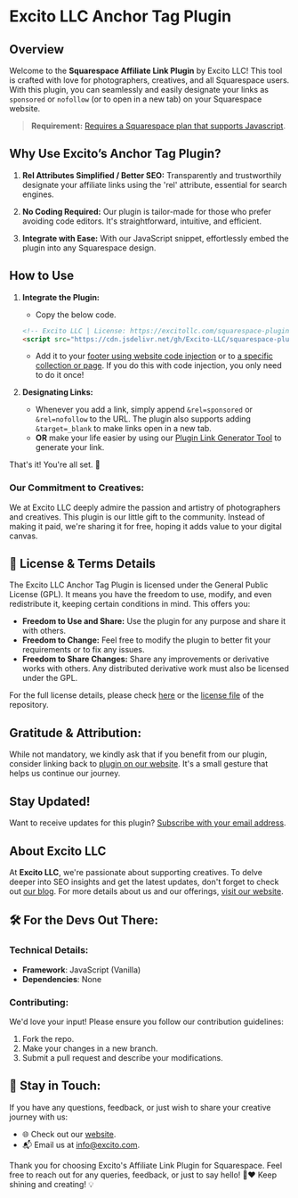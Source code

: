 # Excito LLC Anchor Tag Plugin


## Overview

Welcome to the **Squarespace Affiliate Link Plugin** by Excito LLC! This tool is crafted with love for photographers, creatives, and all Squarespace users. With this plugin, you can seamlessly and easily designate your links as `sponsored` or `nofollow` (or to open in a new tab) on your Squarespace website.

> **Requirement:** [Requires a Squarespace plan that supports Javascript](https://support.squarespace.com/hc/en-us/articles/205815928-Adding-custom-code-to-your-site#toc-ways-to-add-custom-code?target=_blank).


## Why Use Excito’s Anchor Tag Plugin?

1. **Rel Attributes Simplified / Better SEO:** Transparently and trustworthily designate your affiliate links using the 'rel' attribute, essential for search engines.

2. **No Coding Required:** Our plugin is tailor-made for those who prefer avoiding code editors. It's straightforward, intuitive, and efficient.

3. **Integrate with Ease:** With our JavaScript snippet, effortlessly embed the plugin into any Squarespace design.



## How to Use

1. **Integrate the Plugin:**
   - Copy the below code.
   ```html
   <!-- Excito LLC | License: https://excitollc.com/squarespace-plugins/squarespace-affiliate-link-plugin -->
   <script src="https://cdn.jsdelivr.net/gh/Excito-LLC/squarespace-plugins@main/plugins/affiliate-link-plugin/plugin.min.js"></script>
   ```
   - Add it to your [footer using website code injection](https://support.squarespace.com/hc/en-us/articles/205815908-Using-code-injection?platform=v6&websiteId=648b5b11288f901493ae95af#toc-add-code-to-code-injection) or to [a specific collection or page](https://support.squarespace.com/hc/en-us/articles/205815908-Using-code-injection?platform=v6&websiteId=648b5b11288f901493ae95af#toc-per-page-code-injection). If you do this with code injection, you only need to do it once!

2. **Designating Links:**
   - Whenever you add a link, simply append `&rel=sponsored` or `&rel=nofollow` to the URL. The plugin also supports adding `&target=_blank` to make links open in a new tab.
   - **OR** make your life easier by using our [Plugin Link Generator Tool](https://excitollc.com/squarespace-plugins/squarespace-affiliate-link-plugin) to generate your link.

That's it! You're all set. 🎉



### Our Commitment to Creatives:

We at Excito LLC deeply admire the passion and artistry of photographers and creatives. This plugin is our little gift to the community. Instead of making it paid, we're sharing it for free, hoping it adds value to your digital canvas.



## 📜 License & Terms Details

The Excito LLC Anchor Tag Plugin is licensed under the General Public License (GPL). It means you have the freedom to use, modify, and even redistribute it, keeping certain conditions in mind. This offers you:

- **Freedom to Use and Share:** Use the plugin for any purpose and share it with others.
- **Freedom to Change:** Feel free to modify the plugin to better fit your requirements or to fix any issues.
- **Freedom to Share Changes:** Share any improvements or derivative works with others. Any distributed derivative work must also be licensed under the GPL.


For the full license details, please check [here](https://excitollc.com/squarespace-plugins/squarespace-affiliate-link-plugin) or the [license file](../LICENSE) of the repository.

## Gratitude & Attribution: 
While not mandatory, we kindly ask that if you benefit from our plugin, consider linking back to [plugin on our website](https://excitollc.com/squarespace-plugins/squarespace-affiliate-link-plugin). It's a small gesture that helps us continue our journey.

## Stay Updated!

Want to receive updates for this plugin? [Subscribe with your email address](https://excitollc.com/squarespace-plugins/squarespace-affiliate-link-plugin).



## About Excito LLC

At **Excito LLC**, we're passionate about supporting creatives. To delve deeper into SEO insights and get the latest updates, don't forget to check out [our blog](https://excitollc.com/blog). For more details about us and our offerings, [visit our website](https://excitollc.com/).


## 🛠 For the Devs Out There:

### Technical Details:

- **Framework**: JavaScript (Vanilla)
- **Dependencies**: None

### Contributing:

We'd love your input! Please ensure you follow our contribution guidelines:
1. Fork the repo.
2. Make your changes in a new branch.
3. Submit a pull request and describe your modifications.


## 💌 Stay in Touch:

If you have any questions, feedback, or just wish to share your creative journey with us:
- 🌐 Check out our [website](YOUR_WEBSITE_LINK).
- 📬 Email us at [info@excito.com](mailto:info@excito.com).

Thank you for choosing Excito's Affiliate Link Plugin for Squarespace. Feel free to reach out for any queries, feedback, or just to say hello! 📸❤️ Keep shining and creating! 💡
